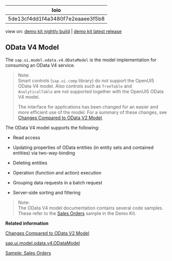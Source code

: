 <!-- loio5de13cf4dd1f4a3480f7e2eaaee3f5b8 -->

| loio |
| -----|
| 5de13cf4dd1f4a3480f7e2eaaee3f5b8 |

<div id="loio">

view on: [demo kit nightly build](https://openui5nightly.hana.ondemand.com/#/topic/5de13cf4dd1f4a3480f7e2eaaee3f5b8) | [demo kit latest release](https://openui5.hana.ondemand.com/#/topic/5de13cf4dd1f4a3480f7e2eaaee3f5b8)</div>

## OData V4 Model

The `sap.ui.model.odata.v4.ODataModel` is the model implementation for consuming an OData V4 service.

> Note:  
> Smart controls \(`sap.ui.comp` library\) do not support the OpenUI5 OData V4 model. Also controls such as `TreeTable` and `AnalyticalTable` are not supported together with the OpenUI5 OData V4 model.
> 
> The interface for applications has been changed for an easier and more efficient use of the model. For a summary of these changes, see [Changes Compared to OData V2 Model](Changes_Compared_to_OData_V2_Model_abd4d7c.md).

The OData V4 model supports the following:

-   Read access

-   Updating properties of OData entities \(in entity sets and contained entities\) via two-way-binding

-   Deleting entities

-   Operation \(function and action\) execution

-   Grouping data requests in a batch request

-   Server-side sorting and filtering


> Note:  
> The OData V4 model documentation contains several code samples. These refer to the [Sales Orders](https://openui5.hana.ondemand.com/explored.html#/sample/sap.ui.core.sample.odata.v4.SalesOrders/preview) sample in the Demo Kit.

**Related information**  


[Changes Compared to OData V2 Model](Changes_Compared_to_OData_V2_Model_abd4d7c.md)

[sap.ui.model.odata.v4.ODataModel](https://openui5.hana.ondemand.com/#docs/api/symbols/sap.ui.model.odata.v4.ODataModel.html)

[Sample: Sales Orders](https://openui5.hana.ondemand.com/explored.html#/sample/sap.ui.core.sample.odata.v4.SalesOrders/preview)

